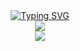 <div align="center"><a href="https://git.io/typing-svg"><img src="https://readme-typing-svg.herokuapp.com?font=Source+Code+Pro&size=24&duration=3000&pause=1000&color=FFFFFF&background=39C5BB&center=true&vCenter=true&multiline=true&width=435&height=80&lines=Let's+build+the+Mirai!;%E8%AE%A9%E6%88%91%E4%BB%AC%E6%9E%84%E5%BB%BA%E6%9C%AA%E6%9D%A5%EF%BC%81" alt="Typing SVG" /></a></div> 

<div align="center"> <img src="https://metrics.lecoq.io/Remeamiku?template=classic&config.timezone=Asia%2FShanghai"> </div>

<div align="center"> <img src="https://github-readme-stats.vercel.app/api/top-langs/?username=remeamiku&hide_title=true&hide_border=true&layout=compact&langs_count=6&text_color=ededed&icon_color=fff&bg_color=0,b953fc,27c4fb" /> </div>

<!--
**RemeaMiku/RemeaMiku** is a ✨ _special_ ✨ repository because its `README.md` (this file) appears on your GitHub profile.

Here are some ideas to get you started:

- 🔭 I’m currently working on ...
- 🌱 I’m currently learning ...
- 👯 I’m looking to collaborate on ...
- 🤔 I’m looking for help with ...
- 💬 Ask me about ...
- 📫 How to reach me: ...
- 😄 Pronouns: ...
- ⚡ Fun fact: ...
-->
